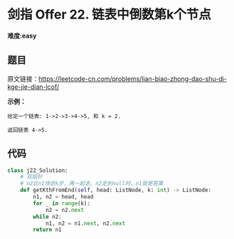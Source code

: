 # 剑指 Offer 22. 链表中倒数第k个节点
**难度:easy**
## 题目
原文链接：https://leetcode-cn.com/problems/lian-biao-zhong-dao-shu-di-kge-jie-dian-lcof/

**示例：**
```
给定一个链表: 1->2->3->4->5, 和 k = 2.

返回链表 4->5.
```

## 代码
```python
class j22_Solution:
    # 双指针
    # n2比n1快走k步，再一起走。n2走到null时，n1就是答案
    def getKthFromEnd(self, head: ListNode, k: int) -> ListNode:
        n1, n2 = head, head
        for _ in range(k):
            n2 = n2.next
        while n2:
            n1, n2 = n1.next, n2.next
        return n1
```
